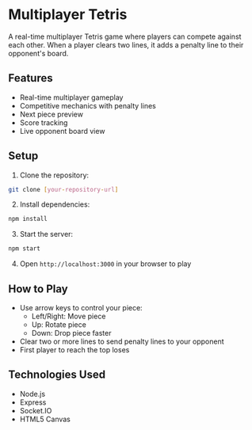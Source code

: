 # Multiplayer Tetris

A real-time multiplayer Tetris game where players can compete against each other. When a player clears two lines, it adds a penalty line to their opponent's board.

## Features

- Real-time multiplayer gameplay
- Competitive mechanics with penalty lines
- Next piece preview
- Score tracking
- Live opponent board view

## Setup

1. Clone the repository:
```bash
git clone [your-repository-url]
```

2. Install dependencies:
```bash
npm install
```

3. Start the server:
```bash
npm start
```

4. Open `http://localhost:3000` in your browser to play

## How to Play

- Use arrow keys to control your piece:
  - Left/Right: Move piece
  - Up: Rotate piece
  - Down: Drop piece faster
- Clear two or more lines to send penalty lines to your opponent
- First player to reach the top loses

## Technologies Used

- Node.js
- Express
- Socket.IO
- HTML5 Canvas 